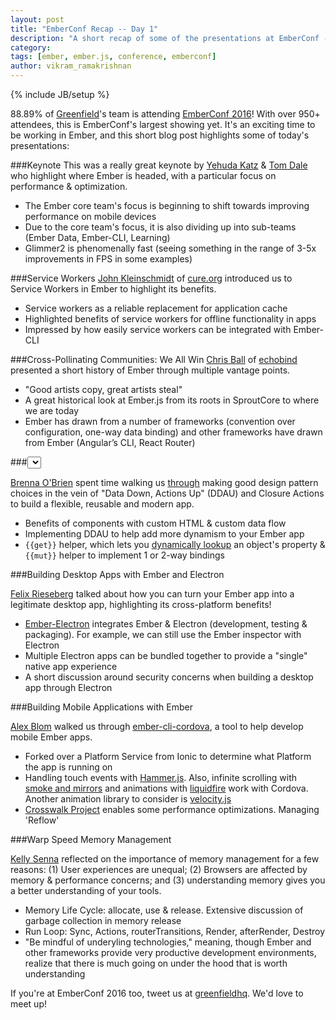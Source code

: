 ```yaml
---
layout: post
title: "EmberConf Recap -- Day 1"
description: "A short recap of some of the presentations at EmberConf -- Day 1"
category:
tags: [ember, ember.js, conference, emberconf]
author: vikram_ramakrishnan
---
```

{% include JB/setup %}

88.89% of [Greenfield](www.greenfieldhq.com)'s team is attending [EmberConf 2016](http://emberconf.com/schedule.html)!
With over 950+ attendees, this is EmberConf's largest showing yet. It's an
exciting time to be working in Ember, and this short blog post highlights 
some of today's presentations:

###Keynote
This was a really great keynote by [Yehuda Katz](https://twitter.com/wycats) & [Tom Dale](https://twitter.com/tomdale) who highlight where Ember is headed, with a particular focus on performance & optimization.

- The Ember core team's focus is beginning to shift towards improving performance on mobile devices
- Due to the core team's focus, it is also dividing up into sub-teams (Ember Data, Ember-CLI, Learning)
- Glimmer2 is phenomenally fast (seeing something in the range of 3-5x improvements in FPS in some examples)

###Service Workers
[John Kleinschmidt](https://twitter.com/jkleinsc) of [cure.org](https://cure.org/) introduced us to Service Workers in Ember to highlight its benefits.

- Service workers as a reliable replacement for application cache
- Highlighted benefits of service workers for offline functionality in apps
- Impressed by how easily service workers can be integrated with Ember-CLI

###Cross-Pollinating Communities: We All Win
[Chris Ball](https://twitter.com/cball_) of [echobind](https://echobind.com/) presented a short history of Ember through multiple vantage points.

- "Good artists copy, great artists steal"
- A great historical look at Ember.js from its roots in SproutCore to where we are today
- Ember has drawn from a number of frameworks (convention over configuration, one-way data binding) and other frameworks have drawn from Ember (Angular’s CLI, React Router)

###<select>ing Good Ember Patterns

[Brenna O'Brien](https://twitter.com/brnnbrn) spent time walking us [through](http://talks.brennaobrien.com/ember-select/selecting-good-ember-patterns.pdf) making good design pattern
choices in the vein of "Data Down, Actions Up" (DDAU) and Closure Actions to build
a flexible, reusable and modern app.

- Benefits of components with custom HTML & custom data flow
- Implementing DDAU to help add more dynamism to your Ember app
- `{{get}}` helper, which lets you [dynamically lookup](http://emberjs.com/api/classes/Ember.Templates.helpers.html#method_get) an object's property & `{{mut}}` helper to implement 1 or 2-way bindings

###Building Desktop Apps with Ember and Electron

[Felix Rieseberg](https://twitter.com/felixrieseberg) talked about how you can turn your Ember app into a legitimate
desktop app, highlighting its cross-platform benefits!

- [Ember-Electron](https://github.com/felixrieseberg/ember-electron) integrates Ember & Electron (development, testing & packaging). For example, we can still use the Ember inspector with Electron
- Multiple Electron apps can be bundled together to provide a "single" native app experience
- A short discussion around security concerns when building a desktop app through Electron

###Building Mobile Applications with Ember

[Alex Blom](https://twitter.com/AlexBlom) walked us through [ember-cli-cordova](https://github.com/poetic/ember-cli-cordova), a tool to help develop mobile Ember apps.

- Forked over a Platform Service from Ionic to determine what Platform the app is running on
- Handling touch events with [Hammer.js](http://hammerjs.github.io/). Also, infinite scrolling with [smoke and mirrors](https://github.com/runspired/smoke-and-mirrors) and animations with [liquidfire](https://github.com/ember-animation/liquid-fire) work with Cordova. Another animation library to consider is [velocity.js](https://github.com/julianshapiro/velocity)
- [Crosswalk Project](https://crosswalk-project.org/) enables some performance optimizations. Managing 'Reflow'

###Warp Speed Memory Management

[Kelly Senna](https://twitter.com/simplysenna) reflected on the importance of memory management
for a few reasons: (1) User experiences are unequal; (2) Browsers are affected
by memory & performance concerns; and (3) understanding memory gives you a
better understanding of your tools.

- Memory Life Cycle: allocate, use & release. Extensive discussion of garbage collection in memory release
- Run Loop: Sync, Actions, routerTransitions, Render, afterRender, Destroy
- "Be mindful of underyling technologies," meaning, though Ember and other frameworks provide very productive development environments, realize that there is much going on under the hood that is worth understanding

If you're at EmberConf 2016 too, tweet us at [greenfieldhq](https://twitter.com/greenfieldhq). We'd love to meet up!
